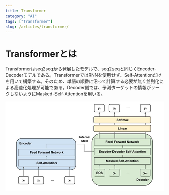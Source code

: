 ```yaml
---
title: Transformer
category: "AI"
tags: ["Transformer"]
slug: /articles/transformer/
---
```



# Transformerとは
Transformerはseq2seqから発展したモデルで、seq2seqと同じくEncoder-Decoderモデルである。TransformerではRNNを使用せず、Self-Attentionだけを用いて構築する。そのため、単語の順番に沿って計算する必要が無く並列化による高速化処理が可能である。Decoder側では、予測ターゲットの情報がリークしないようにMasked-Self-Attentionを用いる。

![Transformer](./transformer.jpg)
